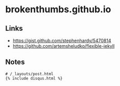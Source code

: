 # brokenthumbs.github.io

## Links

- https://gist.github.com/stephenhardy/5470814
- https://github.com/artemsheludko/flexible-jekyll

## Notes

```
# /_layouts/post.html
{% include disqus.html %}
```
